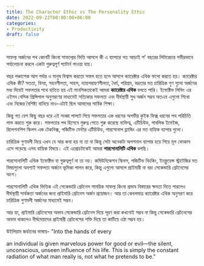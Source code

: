 ```yaml
---
title: The Character Ethic vs The Personality Ethic
date: 2022-09-22T00:00:00+06:00
categories:
- Productivity
draft: false

---
```

সাফল্য অর্জনের পথ কোনটি কিংবা সাফল্যের ভিত্তি আসলে কী এ ব্যাপারে গত আড়াই শ’ বছরের লিটারেচার গভীরভাবে পর্যালোচনা করলে একটা গুরুত্বপূর্ণ প্যাটার্ন পাওয়া যায়।

বছর পঞ্চাশেক আগ পর্যন্ত ও মানুষ বিশ্বাস করতো সফল হতে হলে আসলে ক্যারেক্টার এথিক ফলো করতে হয়। ক্যারেক্টার এথিক কী? সততা, বিনয়, সহনশীলতা, সাহস, ন্যায়পরায়ণশীলতা, ধৈর্য, পরিশ্রম, ভদ্রতার মত চারিত্রিক গুণ গুলো অর্জনের মধ্য দিয়েই সফলতার পথে হাটতে হয় এই মানসিকতাকেই আমরা **ক্যারেক্টার এথিক** বলতে পারি। ইফেক্টিভ লিভিং এর এইসব বেসিক প্রিন্সিপাল অনুসরণের মাধ্যমেই সত্যিকার সফলতা এবং দীর্ঘস্থায়ী সুখ অর্জন সম্ভব অতএব এগুলো শিখো এবং নিজের বৈশিষ্ট্য বানিয়ে নাও-এটাই ছিল আমাদের সার্বিক শিক্ষা।

কিন্তু গত বেশ কিছু বছর ধরে এই সংজ্ঞা পালটে গিয়ে সফলতার এক ধরনের অগভীর কুইক ফিক্স ধরনের পথ পরিচিতি লাভ করতে শুরু করে। সফলতার পথ হিসেবে গুরুত্ব পেতে শুরু করেছে ব্যক্তিত্ব, এটিচিউড, পাবলিক ইমেইজ, রিলেশনশিপ স্কিলস এন্ড টেকনিক্স, পজিটিভ মেন্টার এটিচিউড, পারসোনাল ব্র্যান্ডিং এর মত বাহ্যিক ব্যাপার গুলো।

চারিত্রিক গুণাবলী নিয়ে এখন যে আর কথা হয় না তা না কিন্তু সেটা অনেকটা অপশনাল ব্যাপার হয়ে গিয়ে মূল ফোকাস এসে পড়েছে এসব বাহ্যিক বিষয়ে। এই এপ্রোচটাকেই আমরা **পারসোনালিটি এথিক** বলছি।

পারসোনালিটি এথিক ইফেক্টিভ বা গুরুত্বপূর্ণ না তা নয়। কমিউনিকেশন স্কিলস, পজিটিভ থিংকিং, ইনফ্লুয়েন্স স্ট্রাটেজির মত বিষয়গুলো অবশ্যই সফলতা অর্জনে ভূমিকা পালন করে, কিন্তু এগুলো আসলে প্রাইমারী না বরং সেকেন্ডারি গ্রেটনেসের অংশ।

পারসোনালিটি এথিক ভিত্তিক এই সেকেন্ডারি গ্রেটনেস সাময়িক সাফল্য কিংবা প্রভাব বিস্তারের ক্ষমতা দিতে পারলেও দীর্ঘস্থায়ী সার্থকতা অর্জনের জন্য প্রাইমারি গ্রেটনেস অর্জন প্রয়োজন। আর তা কেবলমাত্র ক্যারেক্টার এথিক অনুসরণ করে চারিত্রিক গুণাবলী অর্জনের মাধ্যমেই সম্ভব।

আর হ্যা, প্রাইমারি গ্রেটনেসের অভাব সেকেন্ডারি গ্রেটনেস দিয়ে পূরণ করা কখনোই সম্ভব না কিন্তু সেকেন্ডারি গ্রেটনেসের অভাব থাকলেও দীর্ঘমেয়াদের প্রাইমারী গ্রেটনেসের শক্তি দিয়ে তা কাটিয়ে ওঠা সম্ভব হয়।

উইলিয়াম জর্ডানের ভাষায়- "Into the hands of every

an individual is given marvelous power for good or evil—the silent, unconscious, unseen influence of his life. This is simply the constant radiation of what man really is, not what he pretends to be."